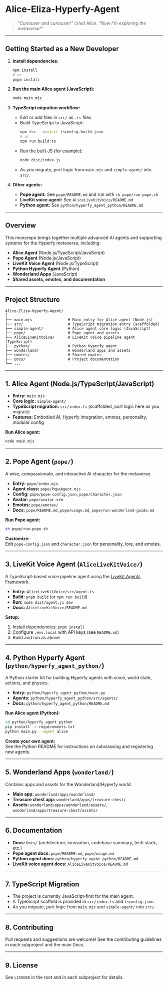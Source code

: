 # Alice-Eliza-Hyperfy-Agent

> *"Curiouser and curiouser!" cried Alice. "Now I'm exploring the metaverse!"*

---

## Getting Started as a New Developer

1. **Install dependencies:**
   ```sh
   npm install
   # or
   pnpm install
   ```

2. **Run the main Alice agent (JavaScript):**
   ```sh
   node main.mjs
   ```

3. **TypeScript migration workflow:**
   - Edit or add files in `src/` as `.ts` files.
   - Build TypeScript to JavaScript:
     ```sh
     npx tsc --project tsconfig.build.json
     # or
     npm run build:ts
     ```
   - Run the built JS (for example):
     ```sh
     node dist/index.js
     ```
   - As you migrate, port logic from `main.mjs` and `simple-agent/` into `src/`.

4. **Other agents:**
   - **Pope agent:** See `pope/README.md` and run with `sh pope/run-pope.sh`
   - **LiveKit voice agent:** See `AliceLiveKitVoice/README.md`
   - **Python agent:** See `python/hyperfy_agent_python/README.md`

---

## Overview

This monorepo brings together multiple advanced AI agents and supporting systems for the Hyperfy metaverse, including:

- **Alice Agent** (Node.js/TypeScript/JavaScript)
- **Pope Agent** (Node.js/JavaScript)
- **LiveKit Voice Agent** (Node.js/TypeScript)
- **Python Hyperfy Agent** (Python)
- **Wonderland Apps** (JavaScript)
- **Shared assets, emotes, and documentation**

---

## Project Structure

```
Alice-Eliza-Hyperfy-Agent/
│
├── main.mjs                # Main entry for Alice agent (Node.js)
├── src/                    # TypeScript migration entry (scaffolded)
├── simple-agent/           # Alice agent core logic (JavaScript)
├── pope/                   # Pope agent and assets
├── AliceLiveKitVoice/      # LiveKit voice pipeline agent (TypeScript)
├── python/                 # Python Hyperfy agent
├── wonderland/             # Wonderland apps and assets
├── emotes/                 # Shared emotes
├── Docs/                   # Project documentation
└── ...
```

---

## 1. Alice Agent (Node.js/TypeScript/JavaScript)

- **Entry:** `main.mjs`
- **Core logic:** `simple-agent/`
- **TypeScript migration:** `src/index.ts` (scaffolded, port logic here as you migrate)
- **Features:** Embodied AI, Hyperfy integration, emotes, personality, modular config

**Run Alice agent:**
```sh
node main.mjs
```

---

## 2. Pope Agent (`pope/`)

A wise, compassionate, and interactive AI character for the metaverse.

- **Entry:** `pope/index.mjs`
- **Agent class:** `pope/PopeAgent.mjs`
- **Config:** `pope/pope-config.json`, `pope/character.json`
- **Avatar:** `pope/avatar.vrm`
- **Emotes:** `pope/emotes/`
- **Docs:** `pope/README.md`, `pope/usage.md`, `pope/run-wonderland-guide.md`

**Run Pope agent:**
```sh
sh pope/run-pope.sh
```

**Customize:**  
Edit `pope-config.json` and `character.json` for personality, lore, and emotes.

---

## 3. LiveKit Voice Agent (`AliceLiveKitVoice/`)

A TypeScript-based voice pipeline agent using the [LiveKit Agents Framework](https://github.com/livekit/agents-js).

- **Entry:** `AliceLiveKitVoice/src/agent.ts`
- **Build:** `pnpm build` (or `npm run build`)
- **Run:** `node dist/agent.js dev`
- **Docs:** `AliceLiveKitVoice/README.md`

**Setup:**
1. Install dependencies: `pnpm install`
2. Configure `.env.local` with API keys (see `README.md`)
3. Build and run as above

---

## 4. Python Hyperfy Agent (`python/hyperfy_agent_python/`)

A Python starter kit for building Hyperfy agents with voice, world state, actions, and physics.

- **Entry:** `python/hyperfy_agent_python/main.py`
- **Agents:** `python/hyperfy_agent_python/src/agents/`
- **Docs:** `python/hyperfy_agent_python/README.md`

**Run Alice agent (Python):**
```sh
cd python/hyperfy_agent_python
pip install -r requirements.txt
python main.py --agent alice
```

**Create your own agent:**  
See the Python README for instructions on subclassing and registering new agents.

---

## 5. Wonderland Apps (`wonderland/`)

Contains apps and assets for the Wonderland/Hyperfy world.

- **Main app:** `wonderland/apps/wonderland/`
- **Treasure chest app:** `wonderland/apps/treasure-chest/`
- **Assets:** `wonderland/apps/wonderland/assets/`, `wonderland/apps/treasure-chest/assets/`

---

## 6. Documentation

- **Docs:** `Docs/` (architecture, innovation, codebase summary, tech stack, etc.)
- **Pope agent docs:** `pope/README.md`, `pope/usage.md`
- **Python agent docs:** `python/hyperfy_agent_python/README.md`
- **LiveKit voice agent docs:** `AliceLiveKitVoice/README.md`

---

## 7. TypeScript Migration

- The project is currently JavaScript-first for the main agent.
- A TypeScript scaffold is provided in `src/index.ts` and `tsconfig.json`.
- As you migrate, port logic from `main.mjs` and `simple-agent/` into `src/`.

---

## 8. Contributing

Pull requests and suggestions are welcome! See the contributing guidelines in each subproject and the main Docs.

---

## 9. License

See `LICENSE` in the root and in each subproject for details.
